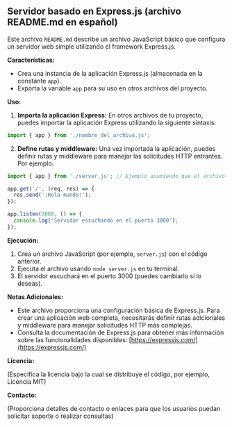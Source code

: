 ## Servidor basado en Express.js (archivo README.md en español)

Este archivo `README.md` describe un archivo JavaScript básico que configura un servidor web simple utilizando el framework Express.js.

**Características:**

- Crea una instancia de la aplicación Express.js (almacenada en la constante `app`).
- Exporta la variable `app` para su uso en otros archivos del proyecto.

**Uso:**

1. **Importa la aplicación Express:** En otros archivos de tu proyecto, puedes importar la aplicación Express utilizando la siguiente sintaxis:

```javascript
import { app } from './nombre_del_archivo.js';
```

2. **Define rutas y middleware:** Una vez importada la aplicación, puedes definir rutas y middleware para manejar las solicitudes HTTP entrantes. Por ejemplo:

```javascript
import { app } from './server.js'; // Ejemplo asumiendo que el archivo se llama server.js

app.get('/', (req, res) => {
  res.send('¡Hola mundo!');
});

app.listen(3000, () => {
  console.log('Servidor escuchando en el puerto 3000');
});
```

**Ejecución:**

1. Crea un archivo JavaScript (por ejemplo, `server.js`) con el código anterior.
2. Ejecuta el archivo usando `node server.js` en tu terminal.
3. El servidor escuchará en el puerto 3000 (puedes cambiarlo si lo deseas).

**Notas Adicionales:**

- Este archivo proporciona una configuración básica de Express.js. Para crear una aplicación web completa, necesitarás definir rutas adicionales y middleware para manejar solicitudes HTTP más complejas.
- Consulta la documentación de Express.js para obtener más información sobre las funcionalidades disponibles: [https://expressjs.com/](https://expressjs.com/)

**Licencia:**

(Especifica la licencia bajo la cual se distribuye el código, por ejemplo, Licencia MIT)

**Contacto:**

(Proporciona detalles de contacto o enlaces para que los usuarios puedan solicitar soporte o realizar consultas)
